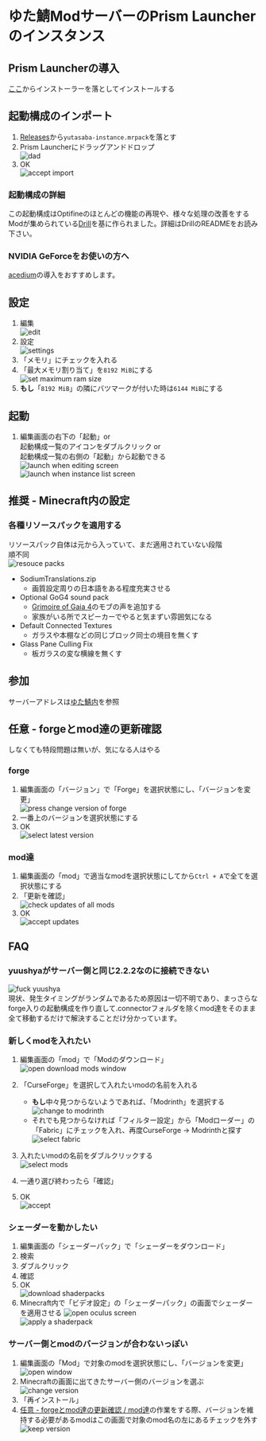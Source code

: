 # ゆた鯖ModサーバーのPrism Launcherのインスタンス

## Prism Launcherの導入

[ここ](https://prismlauncher.org)からインストーラーを落としてインストールする

## 起動構成のインポート

1. [Releases](https://github.com/KiRura/ytmods-prism-instance/releases/latest)から`yutasaba-instance.mrpack`を落とす
2. Prism Launcherにドラッグアンドドロップ\
![dad](./resource/dad.png)
3. OK\
![accept import](./resource/import.png)

### 起動構成の詳細

この起動構成はOptifineのほとんどの機能の再現や、様々な処理の改善をするModが集められている[Drill](https://modrinth.com/modpack/drill)を基に作られました。詳細はDrillのREADMEをお読み下さい。  

### NVIDIA GeForceをお使いの方へ

[acedium](https://github.com/ferriarnus/acedium)の導入をおすすめします。

## 設定

1. 編集\
![edit](./resource/edit.png)
2. 設定\
![settings](./resource/settings/settings.png)
3. 「メモリ」にチェックを入れる
4. 「最大メモリ割り当て」を`8192 MiB`にする\
![set maximum ram size](./resource/settings/ram.png)
5. **もし**「`8192 MiB`」の隣にバツマークが付いた時は`6144 MiB`にする

## 起動

1. 編集画面の右下の「起動」or\
起動構成一覧のアイコンをダブルクリック or\
起動構成一覧の右側の「起動」から起動できる\
![launch when editing screen](./resource/launch.png)\
![launch when instance list screen](./resource/launch2.png)

## 推奨 - Minecraft内の設定

### 各種リソースパックを適用する

リソースパック自体は元から入っていて、まだ適用されていない段階\
順不同\
![resouce packs](./resource/resouce_pack.png)

- SodiumTranslations.zip
  - 画質設定周りの日本語をある程度充実させる
- Optional GoG4 sound pack
  - [Grimoire of Gaia 4](https://www.curseforge.com/projects/228948)のモブの声を追加する
  - 家族がいる所でスピーカーでやると気まずい雰囲気になる
- Default Connected Textures
  - ガラスや本棚などの同じブロック同士の境目を無くす
- Glass Pane Culling Fix
  - 板ガラスの変な横線を無くす

## 参加

サーバーアドレスは[ゆた鯖内](https://discord.com/channels/610020293208965151/742789380569301023/1343827340123312208)を参照

## 任意 - forgeとmod達の更新確認

しなくても特段問題は無いが、気になる人はやる

### forge

1. 編集画面の「バージョン」で「Forge」を選択状態にし、「バージョンを変更」\
![press change version of forge](./resource/change_forge_version/press_change_version.png)
2. 一番上のバージョンを選択状態にする
3. OK\
![select latest version](./resource/change_forge_version/select_latest.png)

### mod達

1. 編集画面の「mod」で適当なmodを選択状態にしてから`Ctrl + A`で全てを選択状態にする
2. 「更新を確認」\
![check updates of all mods](./resource/update_mods/check_updates.png)
3. OK\
![accept updates](./resource/update_mods/accept_updates.png)

## FAQ

### yuushyaがサーバー側と同じ2.2.2なのに接続できない

![fuck yuushya](./resource/fuckyuushya.png)\
現状、発生タイミングがランダムであるため原因は一切不明であり、まっさらなforge入りの起動構成を作り直して.connectorフォルダを除くmod達をそのまま全て移動するだけで解決することだけ分かっています。

### 新しくmodを入れたい

1. 編集画面の「mod」で「Modのダウンロード」\
![open download mods window](./resource/download_mods/open_download_mods_window.png)
2. 「CurseForge」を選択して入れたいmodの名前を入れる
    - **もし**中々見つからないようであれば、「Modrinth」を選択する\
![change to modrinth](./resource/download_mods/change_to_modrinth.png)
    - それでも見つからなければ「フィルター設定」から「Modローダー」の「Fabric」にチェックを入れ、再度CurseForge -> Modrinthと探す\
![select fabric](./resource/download_mods/select_fabric.png)

3. 入れたいmodの名前をダブルクリックする\
![select mods](./resource/download_mods/select_mods.png)
4. 一通り選び終わったら「確認」
5. OK\
![accept](./resource/download_mods/accept.png)

### シェーダーを動かしたい

1. 編集画面の「シェーダーパック」で「シェーダーをダウンロード」
2. 検索
3. ダブルクリック
4. 確認
5. OK\
![download shaderpacks](./resource/apply_shaders/download_shaders.png)
6. Minecraft内で「ビデオ設定」の「シェーダーパック」の画面でシェーダーを適用させる
![open oculus screen](./resource/apply_shaders/open_oculus_screen.png)\
![apply a shaderpack](./resource/apply_shaders/apply.png)

### サーバー側とmodのバージョンが合わないっぽい

1. 編集画面の「Mod」で対象のmodを選択状態にし、「バージョンを変更」\
![open window](./resource/change_mod_version/open_window.png)
2. Minecraftの画面に出てきたサーバー側のバージョンを選ぶ\
![change version](./resource/change_mod_version/change_version.png)
3. 「再インストール」
4. [任意 - forgeとmod達の更新確認 / mod達](#mod達)の作業をする際、バージョンを維持する必要があるmodはこの画面で対象のmod名の左にあるチェックを外す\
![keep version](./resource/change_mod_version/keep_version.png)
